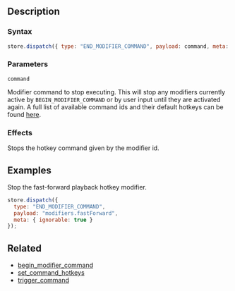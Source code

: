 ## Description

### Syntax

```javascript
store.dispatch({ type: "END_MODIFIER_COMMAND", payload: command, meta: { ignorable: true } });
```

### Parameters

`command`

Modifier command to stop executing. This will stop any modifiers currently active by `BEGIN_MODIFIER_COMMAND` or by user input until they are activated again. A full list of available command ids and their default hotkeys can be found [here](../External/commands.json).

### Effects

Stops the hotkey command given by the modifier id.

## Examples

Stop the fast-forward playback hotkey modifier.

```javascript
store.dispatch({
  type: "END_MODIFIER_COMMAND",
  payload: "modifiers.fastForward",
  meta: { ignorable: true }
});
```

## Related

- [begin_modifier_command](./begin_modifier_command.md)
- [set_command_hotkeys](./set_command_hotkeys.md)
- [trigger_command](./trigger_command.md)
